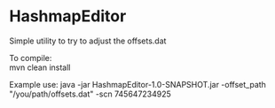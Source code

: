 # HashmapEditor

Simple utility to try to adjust the offsets.dat 

To compile:  
mvn clean install

Example use:
java -jar HashmapEditor-1.0-SNAPSHOT.jar -offset_path "/you/path/offsets.dat" -scn 745647234925
